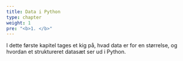 ```yaml
---
title: Data i Python
type: chapter
weight: 1
pre: "<b>1. </b>"
---
```

I dette første kapitel tages et kig på, hvad data er for en størrelse, og hvordan et struktureret datasæt ser ud i Python. 
